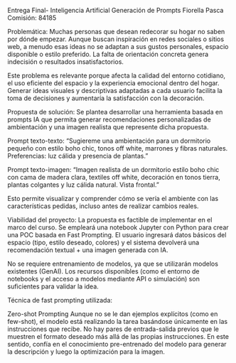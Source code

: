 Entrega Final- Inteligencia Artificial Generación de Prompts
Fiorella Pasca
Comisión: 84185

Problemática:
Muchas personas que desean redecorar su hogar no saben por dónde empezar. Aunque buscan inspiración en redes sociales o sitios web, a menudo esas ideas no se adaptan a sus gustos personales, espacio disponible o estilo preferido. La falta de orientación concreta genera indecisión o resultados insatisfactorios.

Este problema es relevante porque afecta la calidad del entorno cotidiano, el uso eficiente del espacio y la experiencia emocional dentro del hogar. Generar ideas visuales y descriptivas adaptadas a cada usuario facilita la toma de decisiones y aumentaría la satisfacción con la decoración.


Propuesta de solución:
Se plantea desarrollar una herramienta basada en prompts IA que permita generar recomendaciones personalizadas de ambientación y una imagen realista que represente dicha propuesta.

Prompt texto-texto:
“Sugiereme una ambientación para un dormitorio pequeño con estilo boho chic, tonos off white, marrones y fibras naturales. Preferencias: luz cálida y presencia de plantas.”

Prompt texto-imagen:
“Imagen realista de un dormitorio estilo boho chic con cama de madera clara, textiles off white, decoración en tonos tierra, plantas colgantes y luz cálida natural. Vista frontal.”

Esto permite visualizar y comprender cómo se vería el ambiente con las características pedidas, incluso antes de realizar cambios reales. 


Viabilidad del proyecto:
La propuesta es factible de implementar en el marco del curso. Se empleará una notebook Jupyter con Python para crear una POC basada en Fast Prompting. El usuario ingresará datos básicos del espacio (tipo, estilo deseado, colores) y el sistema devolverá una recomendación textual + una imagen generada con IA.

No se requiere entrenamiento de modelos, ya que se utilizarán modelos existentes (GenAI). Los recursos disponibles (como el entorno de notebooks y el acceso a modelos mediante API o simulación) son suficientes para validar la idea.

Técnica de fast prompting utilizada:

Zero-shot Prompting 
Aunque no se le dan ejemplos explícitos (como en few-shot), el modelo está realizando la tarea basándose únicamente en las instrucciones que recibe. No hay pares de entrada-salida previos que le muestren el formato deseado más allá de las propias instrucciones. En este sentido, confía en el conocimiento pre-entrenado del modelo para generar la descripción y luego la optimización para la imagen.


